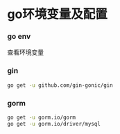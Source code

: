 # go环境变量及配置



### go env

查看环境变量



### gin

```sh
go get -u github.com/gin-gonic/gin
```



### gorm

```sh
go get -u gorm.io/gorm
go get -u gorm.io/driver/mysql
```

